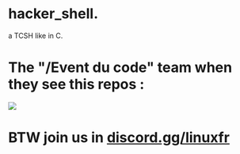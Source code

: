 # hacker_shell.
a TCSH like in C.

# The "/Event du code" team when they see this repos :
<img src="https://media.discordapp.net/attachments/1117948073172279296/1118588911338393672/convention_linux.jpg?width=1025&height=674"/>

# BTW join us in <a href="https://discord.gg/linuxfr">discord.gg/linuxfr</a>
